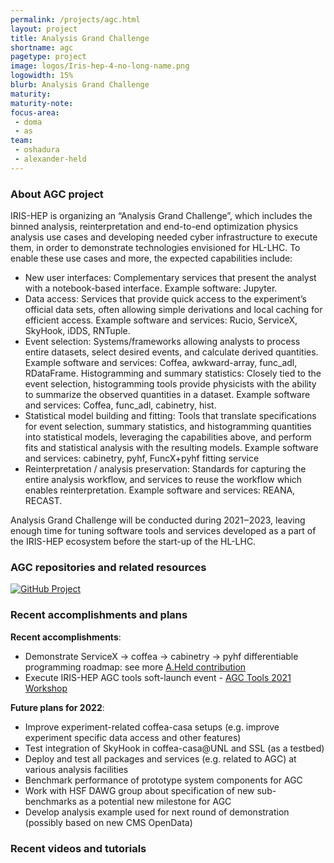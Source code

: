 ```yaml
---
permalink: /projects/agc.html
layout: project
title: Analysis Grand Challenge
shortname: agc
pagetype: project
image: logos/Iris-hep-4-no-long-name.png
logowidth: 15%
blurb: Analysis Grand Challenge
maturity:  
maturity-note:
focus-area:
 - doma
 - as
team:
 - oshadura
 - alexander-held
---
```



### About AGC project

IRIS-HEP is organizing an “Analysis Grand Challenge”, which includes the binned analysis, reinterpretation and end-to-end optimization physics analysis use cases and developing needed cyber infrastructure to execute them, in order to demonstrate technologies envisioned for HL-LHC. To enable these use cases and more, the expected capabilities include:

- New user interfaces: Complementary services that present the analyst with a notebook-based interface. Example software: Jupyter.
- Data access: Services that provide quick access to the experiment’s official data sets, often allowing simple derivations and local caching for efficient access. Example software and services: Rucio, ServiceX, SkyHook, iDDS, RNTuple.
- Event selection: Systems/frameworks allowing analysts to process entire datasets, select desired events, and calculate derived quantities. Example software and services: Coffea, awkward-array, func_adl, RDataFrame. Histogramming and summary statistics: Closely tied to the event selection, histogramming tools provide physicists with the ability to summarize the observed quantities in a dataset. Example software and services: Coffea, func_adl, cabinetry, hist.
- Statistical model building and fitting: Tools that translate specifications for event selection, summary statistics, and histogramming quantities into statistical models, leveraging the capabilities above, and perform fits and statistical analysis with the resulting models. Example software and services: cabinetry, pyhf, FuncX+pyhf fitting service
- Reinterpretation / analysis preservation: Standards for capturing the entire analysis workflow, and services to reuse the workflow which enables reinterpretation. Example software and services: REANA, RECAST.

Analysis Grand Challenge will be conducted during 2021‒2023, leaving enough time for tuning software tools and services developed as a part of the IRIS-HEP ecosystem before the start-up of the HL-LHC.



### AGC repositories and related resources

[![GitHub Project](https://img.shields.io/badge/GitHub--blue?style=social&logo=GitHub)](https://github.com/iris-hep/analysis-grand-challenge)


### Recent accomplishments and plans

**Recent accomplishments**:

- Demonstrate ServiceX -> coffea -> cabinetry -> pyhf differentiable programming roadmap: see more [A.Held contribution](https://indico.cern.ch/event/1076231/contributions/4560405/)
- Execute IRIS-HEP AGC tools soft-launch event - [AGC Tools 2021 Workshop](https://indico.cern.ch/event/1076231/)

**Future plans for 2022**:

- Improve experiment-related coffea-casa setups (e.g. improve experiment specific data access and other features)
- Test integration of SkyHook in coffea-casa@UNL and SSL (as a testbed)
- Deploy and test all packages and services (e.g. related to AGC) at various analysis facilities
- Benchmark performance of prototype system components for AGC
- Work with HSF DAWG group about specification of new sub-benchmarks as a potential new milestone for AGC
- Develop analysis example used for next round of demonstration (possibly based on new CMS OpenData)


### Recent videos and tutorials
